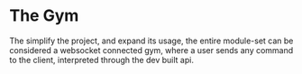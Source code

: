 # The Gym

The simplify the project, and expand its usage, the entire module-set can be considered
a websocket connected gym, where a user sends any command to the client,
interpreted through the dev built api.
